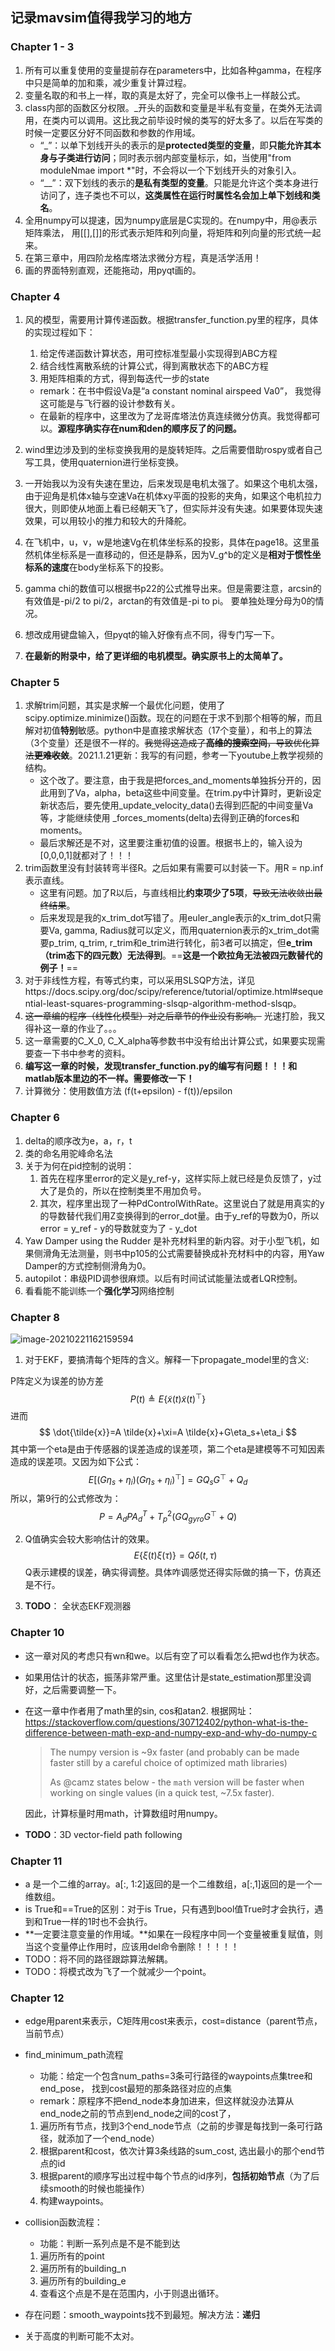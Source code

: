 ## 记录mavsim值得我学习的地方

### Chapter 1 - 3

1. 所有可以重复使用的变量提前存在parameters中，比如各种gamma，在程序中只是简单的加和乘，减少重复计算过程。
2. 变量名取的和书上一样，取的真是太好了，完全可以像书上一样敲公式。
3. class内部的函数区分权限。_开头的函数和变量是半私有变量，在类外无法调用，在类内可以调用。这比我之前毕设时候的类写的好太多了。以后在写类的时候一定要区分好不同函数和参数的作用域。
   - “_”：以单下划线开头的表示的是**protected类型的变量**，即**只能允许其本身与子类进行访问**；同时表示弱内部变量标示，如，当使用"from moduleNmae import *"时，不会将以一个下划线开头的对象引入。
   - “__”：双下划线的表示的**是私有类型的变量**。只能是允许这个类本身进行访问了，连子类也不可以，**这类属性在运行时属性名会加上单下划线和类名**。
4. 全用numpy可以提速，因为numpy底层是C实现的。在numpy中，用@表示矩阵乘法， 用[[],[]]的形式表示矩阵和列向量，将矩阵和列向量的形式统一起来。
5. 在第三章中，用四阶龙格库塔法求微分方程，真是活学活用！
6. 画的界面特别直观，还能拖动，用pyqt画的。

### Chapter 4
1. 风的模型，需要用计算传递函数。根据transfer_function.py里的程序，具体的实现过程如下：

   1. 给定传递函数计算状态，用可控标准型最小实现得到ABC方程
   2. 结合线性离散系统的计算公式，得到离散状态下的ABC方程
   3. 用矩阵相乘的方式，得到每迭代一步的state

   - remark：在书中假设Va是“a constant nominal airspeed Va0”， 我觉得这可能是与飞行器的设计参数有关。
   - 在最新的程序中，这里改为了龙哥库塔法仿真连续微分仿真。我觉得都可以。**源程序确实存在num和den的顺序反了的问题。**

2. wind里边涉及到的坐标变换我用的是旋转矩阵。之后需要借助rospy或者自己写工具，使用quaternion进行坐标变换。

3. 一开始我以为没有失速在里边，后来发现是电机太强了。如果这个电机太强，由于迎角是机体x轴与空速Va在机体xy平面的投影的夹角，如果这个电机拉力很大，则即使从地面上看已经朝天飞了，但实际并没有失速。如果要体现失速效果，可以用较小的推力和较大的升降舵。

4. 在飞机中，u，v，w是地速Vg在机体坐标系的投影，具体在page18。这里虽然机体坐标系是一直移动的，但还是静系，因为V_g^b的定义是**相对于惯性坐标系的速度**在body坐标系下的投影。

5. gamma chi的数值可以根据书p22的公式推导出来。但是需要注意，arcsin的有效值是-pi/2 to pi/2，arctan的有效值是-pi to pi。 要单独处理分母为0的情况。

6. 想改成用键盘输入，但pyqt的输入好像有点不同，得专门写一下。

7. **在最新的附录中，给了更详细的电机模型。确实原书上的太简单了。**

### Chapter 5

1. 求解trim问题，其实是求解一个最优化问题，使用了scipy.optimize.minimize()函数。现在的问题在于求不到那个相等的解，而且解对初值**特别**敏感。python中是直接求解状态（17个变量），和书上的算法（3个变量）还是很不一样的。~~我觉得这造成了**高维的搜索空间**，导致优化算法**更难收敛**~~。2021.1.21更新：我写的有问题，参考一下youtube上教学视频的结构。
   - 这个改了。要注意，由于我是把forces_and_moments单独拆分开的，因此用到了Va，alpha，beta这些中间变量。在trim.py中计算时，更新设定新状态后，要先使用_update_velocity_data()去得到匹配的中间变量Va等，才能继续使用 _forces_moments(delta)去得到正确的forces和moments。
   - 最后求解还是不对，这里要注重初值的设置。根据书上的，输入设为[0,0,0,1]就都对了！！！
2. trim函数里没有封装转弯半径R。之后如果有需要可以封装一下。用R = np.inf表示直线。
   - 这里有问题。加了R以后，与直线相比**约束项少了5项**，~~导致无法收敛出最终结果~~。
   - 后来发现是我的x_trim_dot写错了。用euler_angle表示的x_trim_dot只需要Va, gamma, Radius就可以定义，而用quaternion表示的x_trim_dot需要p_trim, q_trim, r_trim和e_trim进行转化，前3者可以搞定，但**e_trim（trim态下的四元数）无法得到**。==**这是一个欧拉角无法被四元数替代的例子！**==
3. 对于非线性方程，有等式约束，可以采用SLSQP方法，详见https://docs.scipy.org/doc/scipy/reference/tutorial/optimize.html#sequential-least-squares-programming-slsqp-algorithm-method-slsqp。
4. ~~这一章编的程序（线性化模型）对之后章节的作业没有影响。~~ 光速打脸，我又得补这一章的作业了。。。
5. 这一章需要的C_X_0, C_X_alpha等参数书中没有给出计算公式，如果要实现需要查一下书中参考的资料。
6. **编写这一章的时候，发现transfer_function.py的编写有问题！！！和matlab版本里边的不一样。需要修改一下！**
7. 计算微分：使用数值方法 (f(t+epsilon) - f(t))/epsilon

### Chapter 6

1. delta的顺序改为e，a，r，t
2. 类的命名用驼峰命名法
3. 关于为何在pid控制的说明：
   1. 首先在程序里error的定义是y_ref-y，这样实际上就已经是负反馈了，y过大了是负的，所以在控制类里不用加负号。
   2. 其次，程序里出现了一种PdControlWithRate。这里说白了就是用真实的y的导数替代我们用Z变换得到的error_dot量。由于y_ref的导数为0，所以error = y_ref - y的导数就变为了 - y_dot
4. Yaw Damper using the Rudder 是补充材料里的新内容。对于小型飞机，如果侧滑角无法测量，则书中p105的公式需要替换成补充材料中的内容，用Yaw Damper的方式控制侧滑角为0。
5. autopilot：串级PID调参很麻烦。以后有时间试试能量法或者LQR控制。
6. 看看能不能训练一个**强化学习**网络控制

### Chapter 8

![image-20210221162159594](Notes.assets/image-20210221162159594.png)

1. 对于EKF，要搞清每个矩阵的含义。解释一下propagate_model里的含义:

P阵定义为误差的协方差
$$
P(t) \triangleq E\left\{\tilde{x}(t) \tilde{x}(t)^{\top}\right\}
$$
进而
$$
\dot{\tilde{x}}=A \tilde{x}+\xi=A \tilde{x}+G\eta_s+\eta_i
$$
其中第一个eta是由于传感器的误差造成的误差项，第二个eta是建模等不可知因素造成的误差项。又因为如下公式：
$$
E\left[\left(G \eta_{s}+\eta_{i}\right)\left(G \eta_{s}+\eta_{i}\right)^{\top}\right]=G Q_{s} G^{\top}+Q_{d}
$$
所以，第9行的公式修改为：
$$
P=A_dPA_d^T+T_p^2(G Q_{gyro} G^{\top}+Q)
$$

2. Q值确实会较大影响估计的效果。
   $$
   E\{\xi(t)\xi(\tau)\}=Q\delta(t,\tau)
   $$
   Q表示建模的误差，确实得调整。具体咋调感觉还得实际做的搞一下，仿真还是不行。
   
3. **TODO**： 全状态EKF观测器

### Chapter 10

- 这一章对风的考虑只有wn和we。以后有空了可以看看怎么把wd也作为状态。

- 如果用估计的状态，振荡非常严重。这里估计是state_estimation那里没调好，之后需要调整一下。

- 在这一章中作者用了math里的sin, cos和atan2. 根据网址：https://stackoverflow.com/questions/30712402/python-what-is-the-difference-between-math-exp-and-numpy-exp-and-why-do-numpy-c 

  > The numpy version is ~9x faster (and probably can be made faster still by a careful choice of optimized math libraries)
  >
  > As @camz states below - the `math` version will be faster when working on single values (in a quick test, ~7.5x faster). 

  因此，计算标量时用math，计算数组时用numpy。

- **TODO**：3D vector-field path following

### Chapter 11

- a 是一个二维的array。a[:, 1:2]返回的是一个二维数组，a[:,1]返回的是一个一维数组。
- is True和==True的区别：对于is True，只有遇到bool值True时才会执行，遇到和True一样的1时也不会执行。
- **一定要注意变量的作用域。**如果在一段程序中同一个变量被重复赋值，则当这个变量停止作用时，应该用del命令删除！！！！！
- TODO：将不同的路径跟踪算法解耦。
- TODO：将模式改为飞了一个就减少一个point。



### Chapter 12

- edge用parent来表示，C矩阵用cost来表示，cost=distance（parent节点，当前节点）

- find_minimum_path流程

  - 功能：给定一个包含num_paths=3条可行路径的waypoints点集tree和end_pose， 找到cost最短的那条路径对应的点集
  - remark：原程序不把end_node本身加进来，但这样就没办法算从end_node之前的节点到end_node之间的cost了，

  1. 遍历所有节点，找到3个end_node节点（之前的步骤是每找到一条可行路径，就添加了一个end_node）
  2. 根据parent和cost，依次计算3条线路的sum_cost, 选出最小的那个end节点的id
  3. 根据parent的顺序写出过程中每个节点的id序列，**包括初始节点**（为了后续smooth的时候也能操作）
  4. 构建waypoints。

- collision函数流程：

  - 功能：判断一系列点是不是不能到达

  1. 遍历所有的point
  2. 遍历所有的building_n
  3. 遍历所有的building_e
  4. 查看这个点是不是在范围内，小于则退出循环。
  
- 存在问题：smooth_waypoints找不到最短。解决方法：**递归**

- 关于高度的判断可能不太对。